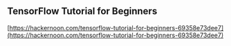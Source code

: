 ## TensorFlow Tutorial for Beginners
  
  [https://hackernoon.com/tensorflow-tutorial-for-beginners-69358e73dee7](https://hackernoon.com/tensorflow-tutorial-for-beginners-69358e73dee7)